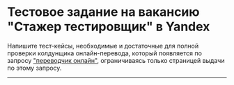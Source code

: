 # Тестовое задание на вакансию "Стажер тестировщик" в Yandex
Напишите тест-кейсы, необходимые и достаточные для полной проверки колдунщика онлайн-перевода, который появляется по запросу ["переводчик онлайн"](https://www.yandex.ru/search/?text=%D0%BF%D0%B5%D1%80%D0%B5%D0%B2%D0%BE%D0%B4%D1%87%D0%B8%D0%BA%20%D0%BE%D0%BD%D0%BB%D0%B0%D0%B9%D0%BD&lr=213), ограничиваясь только страницей выдачи по этому запросу.
***